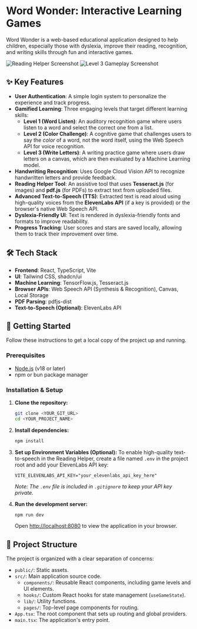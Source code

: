 #  Word Wonder: Interactive Learning Games

Word Wonder is a web-based educational application designed to help children, especially those with dyslexia, improve their reading, recognition, and writing skills through fun and interactive games.

![Reading Helper Screenshot](https://storage.googleapis.com/lovable-public-assets/response-images/image_e625bb.png)
![Level 3 Gameplay Screenshot](https://storage.googleapis.com/lovable-public-assets/response-images/image_e625f3.png)

## ✨ Key Features

-   **User Authentication**: A simple login system to personalize the experience and track progress.
-   **Gamified Learning**: Three engaging levels that target different learning skills:
    -   **Level 1 (Word Listen)**: An auditory recognition game where users listen to a word and select the correct one from a list.
    -   **Level 2 (Color Challenge)**: A cognitive game that challenges users to say the *color* of a word, not the word itself, using the Web Speech API for voice recognition.
    -   **Level 3 (Write Letters)**: A writing practice game where users draw letters on a canvas, which are then evaluated by a Machine Learning model.
-   **Handwriting Recognition**: Uses Google Cloud Vision API to recognize handwritten letters and provide feedback.
-   **Reading Helper Tool**: An assistive tool that uses **Tesseract.js** (for images) and **pdf.js** (for PDFs) to extract text from uploaded files.
-   **Advanced Text-to-Speech (TTS)**: Extracted text is read aloud using high-quality voices from the **ElevenLabs API** (if a key is provided) or the browser's native Web Speech API.
-   **Dyslexia-Friendly UI**: Text is rendered in dyslexia-friendly fonts and formats to improve readability.
-   **Progress Tracking**: User scores and stars are saved locally, allowing them to track their improvement over time.

## 🛠️ Tech Stack

-   **Frontend**: React, TypeScript, Vite
-   **UI**: Tailwind CSS, shadcn/ui
-   **Machine Learning**: TensorFlow.js, Tesseract.js
-   **Browser APIs**: Web Speech API (Synthesis & Recognition), Canvas, Local Storage
-   **PDF Parsing**: pdfjs-dist
-   **Text-to-Speech (Optional)**: ElevenLabs API

## 🚀 Getting Started

Follow these instructions to get a local copy of the project up and running.

### Prerequisites

-   [Node.js](https://nodejs.org/) (v18 or later)
-   npm or bun package manager

### Installation & Setup

1.  **Clone the repository:**
    ```sh
    git clone <YOUR_GIT_URL>
    cd <YOUR_PROJECT_NAME>
    ```

2.  **Install dependencies:**
    ```sh
    npm install
    ```

3.  **Set up Environment Variables (Optional):**
    To enable high-quality text-to-speech in the Reading Helper, create a file named `.env` in the project root and add your ElevenLabs API key:
    ```
    VITE_ELEVENLABS_API_KEY="your_elevenlabs_api_key_here"
    ```
    *Note: The `.env` file is included in `.gitignore` to keep your API key private.*

4.  **Run the development server:**
    ```sh
    npm run dev
    ```
    Open [http://localhost:8080](http://localhost:8080) to view the application in your browser.

## 📁 Project Structure

The project is organized with a clear separation of concerns:

-   `public/`: Static assets.
-   `src/`: Main application source code.
    -   `components/`: Reusable React components, including game levels and UI elements.
    -   `hooks/`: Custom React hooks for state management (`useGameState`).
    -   `lib/`: Utility functions.
    -   `pages/`: Top-level page components for routing.
-   `App.tsx`: The root component that sets up routing and global providers.
-   `main.tsx`: The application's entry point.